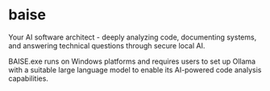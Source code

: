 # baise
Your AI software architect - deeply analyzing code, documenting systems, and answering technical questions through secure local AI.

BAISE.exe runs on Windows platforms and requires users to set up Ollama with a suitable large language model to enable its AI-powered code analysis capabilities.

